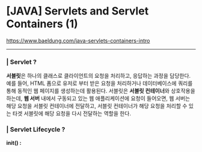 # [JAVA] Servlets and Servlet Containers (1)

https://www.baeldung.com/java-servlets-containers-intro

___

### | Servlet ?

**서블릿**은 하나의 클래스로 클라이언트의 요청을 처리하고, 응답하는 과정을 담당한다. 예를 들어, HTML 폼으로 유저로 부터 받은 요청을 처리하거나 데이터베이스에 쿼리를 통해 동적인 웹 페이지를 생성하는데 활용된다. 서블릿은 **서블릿 컨테이너**와 상호작용을 하는데, **웹 서버** 내에서 구동되고 있는 웹 애플리케이션에 요청이 들어오면, 웹 서버는 해당 요청을 서블릿 컨테이너에 전달하고, 서블릿 컨테이너가 해당 요청을 처리할 수 있는 타겟 서블릿에 해당 요청을 다시 전달하는 역할을 한다.

### | Servlet Lifecycle ?

**init() :**








